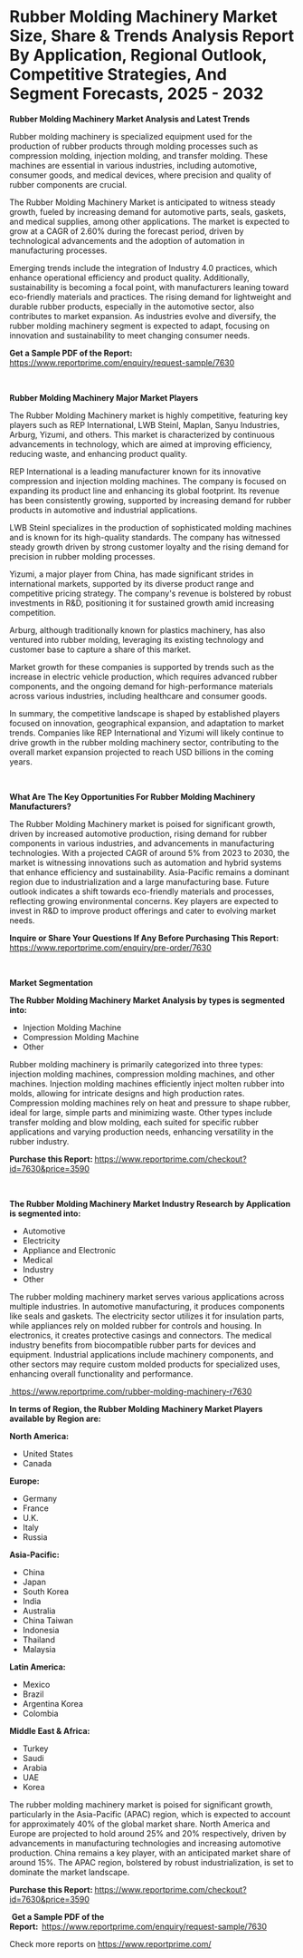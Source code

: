 <p><h1>Rubber Molding Machinery Market Size, Share & Trends Analysis Report By Application, Regional Outlook, Competitive Strategies, And Segment Forecasts, 2025 - 2032</h1></p><p><strong>Rubber Molding Machinery Market Analysis and Latest Trends</strong></p>
<p><p>Rubber molding machinery is specialized equipment used for the production of rubber products through molding processes such as compression molding, injection molding, and transfer molding. These machines are essential in various industries, including automotive, consumer goods, and medical devices, where precision and quality of rubber components are crucial.</p><p>The Rubber Molding Machinery Market is anticipated to witness steady growth, fueled by increasing demand for automotive parts, seals, gaskets, and medical supplies, among other applications. The market is expected to grow at a CAGR of 2.60% during the forecast period, driven by technological advancements and the adoption of automation in manufacturing processes.</p><p>Emerging trends include the integration of Industry 4.0 practices, which enhance operational efficiency and product quality. Additionally, sustainability is becoming a focal point, with manufacturers leaning toward eco-friendly materials and practices. The rising demand for lightweight and durable rubber products, especially in the automotive sector, also contributes to market expansion. As industries evolve and diversify, the rubber molding machinery segment is expected to adapt, focusing on innovation and sustainability to meet changing consumer needs.</p></p>
<p><strong>Get a Sample PDF of the Report:&nbsp;</strong> <a href="https://www.reportprime.com/enquiry/request-sample/7630?utm_campaign=2294&utm_medium=2&utm_source=Github&utm_content=ia&utm_term=19032025&utm_id=rubber-molding-machinery">https://www.reportprime.com/enquiry/request-sample/7630</a></p>
<p>&nbsp;</p>
<p><strong>Rubber Molding Machinery Major Market Players</strong></p>
<p><p>The Rubber Molding Machinery market is highly competitive, featuring key players such as REP International, LWB Steinl, Maplan, Sanyu Industries, Arburg, Yizumi, and others. This market is characterized by continuous advancements in technology, which are aimed at improving efficiency, reducing waste, and enhancing product quality.</p><p>REP International is a leading manufacturer known for its innovative compression and injection molding machines. The company is focused on expanding its product line and enhancing its global footprint. Its revenue has been consistently growing, supported by increasing demand for rubber products in automotive and industrial applications.</p><p>LWB Steinl specializes in the production of sophisticated molding machines and is known for its high-quality standards. The company has witnessed steady growth driven by strong customer loyalty and the rising demand for precision in rubber molding processes.</p><p>Yizumi, a major player from China, has made significant strides in international markets, supported by its diverse product range and competitive pricing strategy. The company's revenue is bolstered by robust investments in R&D, positioning it for sustained growth amid increasing competition.</p><p>Arburg, although traditionally known for plastics machinery, has also ventured into rubber molding, leveraging its existing technology and customer base to capture a share of this market.</p><p>Market growth for these companies is supported by trends such as the increase in electric vehicle production, which requires advanced rubber components, and the ongoing demand for high-performance materials across various industries, including healthcare and consumer goods.</p><p>In summary, the competitive landscape is shaped by established players focused on innovation, geographical expansion, and adaptation to market trends. Companies like REP International and Yizumi will likely continue to drive growth in the rubber molding machinery sector, contributing to the overall market expansion projected to reach USD billions in the coming years.</p></p>
<p>&nbsp;</p>
<p><strong>What Are The Key Opportunities For Rubber Molding Machinery Manufacturers?</strong></p>
<p><p>The Rubber Molding Machinery market is poised for significant growth, driven by increased automotive production, rising demand for rubber components in various industries, and advancements in manufacturing technologies. With a projected CAGR of around 5% from 2023 to 2030, the market is witnessing innovations such as automation and hybrid systems that enhance efficiency and sustainability. Asia-Pacific remains a dominant region due to industrialization and a large manufacturing base. Future outlook indicates a shift towards eco-friendly materials and processes, reflecting growing environmental concerns. Key players are expected to invest in R&D to improve product offerings and cater to evolving market needs.</p></p>
<p><strong>Inquire or Share Your Questions If Any Before Purchasing This Report:</strong> <a href="https://www.reportprime.com/enquiry/pre-order/7630?utm_campaign=2294&utm_medium=2&utm_source=Github&utm_content=ia&utm_term=19032025&utm_id=rubber-molding-machinery">https://www.reportprime.com/enquiry/pre-order/7630</a></p>
<p>&nbsp;</p>
<p><strong>Market Segmentation</strong></p>
<p><strong>The Rubber Molding Machinery Market Analysis by types is segmented into:</strong></p>
<p><ul><li>Injection Molding Machine</li><li>Compression Molding Machine</li><li>Other</li></ul></p>
<p><p>Rubber molding machinery is primarily categorized into three types: injection molding machines, compression molding machines, and other machines. Injection molding machines efficiently inject molten rubber into molds, allowing for intricate designs and high production rates. Compression molding machines rely on heat and pressure to shape rubber, ideal for large, simple parts and minimizing waste. Other types include transfer molding and blow molding, each suited for specific rubber applications and varying production needs, enhancing versatility in the rubber industry.</p></p>
<p><strong>Purchase this Report:&nbsp;</strong><a href="https://www.reportprime.com/checkout?id=7630&price=3590&utm_campaign=2294&utm_medium=2&utm_source=Github&utm_content=ia&utm_term=19032025&utm_id=rubber-molding-machinery">https://www.reportprime.com/checkout?id=7630&price=3590</a></p>
<p>&nbsp;</p>
<p><strong>The Rubber Molding Machinery Market Industry Research by Application is segmented into:</strong></p>
<p><ul><li>Automotive</li><li>Electricity</li><li>Appliance and Electronic</li><li>Medical</li><li>Industry</li><li>Other</li></ul></p>
<p><p>The rubber molding machinery market serves various applications across multiple industries. In automotive manufacturing, it produces components like seals and gaskets. The electricity sector utilizes it for insulation parts, while appliances rely on molded rubber for controls and housing. In electronics, it creates protective casings and connectors. The medical industry benefits from biocompatible rubber parts for devices and equipment. Industrial applications include machinery components, and other sectors may require custom molded products for specialized uses, enhancing overall functionality and performance.</p></p>
<p><a href="https://www.reportprime.com/rubber-molding-machinery-r7630?utm_campaign=2294&utm_medium=2&utm_source=Github&utm_content=ia&utm_term=19032025&utm_id=rubber-molding-machinery">&nbsp;https://www.reportprime.com/rubber-molding-machinery-r7630</a></p>
<p><strong>In terms of Region, the Rubber Molding Machinery Market Players available by Region are:</strong></p>
<p>
    <p> <strong> North America: </strong>
        <ul>
            <li>United States</li>
            <li>Canada</li>
        </ul>
        </p> 
    <p> <strong> Europe: </strong>
        <ul>
            <li>Germany</li>
            <li>France</li>
            <li>U.K.</li>
            <li>Italy</li>
            <li>Russia</li>
        </ul>
        </p> 
    <p> <strong> Asia-Pacific: </strong>
        <ul>
            <li>China</li>
            <li>Japan</li>
            <li>South Korea</li>
            <li>India</li>
            <li>Australia</li>
            <li>China Taiwan</li>
            <li>Indonesia</li>
            <li>Thailand</li>
            <li>Malaysia</li>
        </ul>
        </p> 
    <p> <strong> Latin America: </strong>
        <ul>
            <li>Mexico</li>
            <li>Brazil</li>
            <li>Argentina Korea</li>
            <li>Colombia</li>
        </ul>
        </p> 
    <p> <strong> Middle East & Africa: </strong>
        <ul>
            <li>Turkey</li>
            <li>Saudi</li>
            <li>Arabia</li>
            <li>UAE</li>
            <li>Korea</li>
        </ul>
    </p>
    </p>
<p><p>The rubber molding machinery market is poised for significant growth, particularly in the Asia-Pacific (APAC) region, which is expected to account for approximately 40% of the global market share. North America and Europe are projected to hold around 25% and 20% respectively, driven by advancements in manufacturing technologies and increasing automotive production. China remains a key player, with an anticipated market share of around 15%. The APAC region, bolstered by robust industrialization, is set to dominate the market landscape.</p></p>
<p><strong>Purchase this Report: </strong><a href="https://www.reportprime.com/checkout?id=7630&price=3590&utm_campaign=2294&utm_medium=2&utm_source=Github&utm_content=ia&utm_term=19032025&utm_id=rubber-molding-machinery">https://www.reportprime.com/checkout?id=7630&price=3590</a></p>
<p>&nbsp;<strong>Get a Sample PDF of the Report:&nbsp;&nbsp;</strong><a href="https://www.reportprime.com/enquiry/request-sample/7630?utm_campaign=2294&utm_medium=2&utm_source=Github&utm_content=ia&utm_term=19032025&utm_id=rubber-molding-machinery">https://www.reportprime.com/enquiry/request-sample/7630</a></p>
<p><strong></strong></p>
<p>Check more reports on <a href="https://www.reportprime.com/?utm_campaign=2294&utm_medium=2&utm_source=Github&utm_content=ia&utm_term=19032025&utm_id=rubber-molding-machinery">https://www.reportprime.com/</a></p>